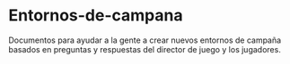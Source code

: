 # Entornos-de-campana
Documentos para ayudar a la gente a crear nuevos entornos de campaña basados en preguntas y respuestas del director de juego y los jugadores.
